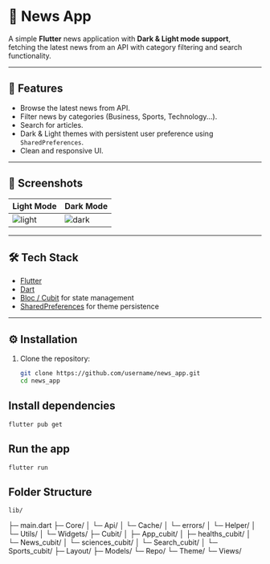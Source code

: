 # 📰 News App

A simple **Flutter** news application with **Dark & Light mode support**,  
fetching the latest news from an API with category filtering and search functionality.

---

## 🚀 Features
- Browse the latest news from API.
- Filter news by categories (Business, Sports, Technology...).
- Search for articles.
- Dark & Light themes with persistent user preference using `SharedPreferences`.
- Clean and responsive UI.

---

## 📸 Screenshots
| Light Mode | Dark Mode |
|------------|-----------|
| ![light](screenshots/light.png) | ![dark](screenshots/dark.png) |

---

## 🛠️ Tech Stack
- [Flutter](https://flutter.dev/)  
- [Dart](https://dart.dev/)  
- [Bloc / Cubit](https://bloclibrary.dev/#/) for state management  
- [SharedPreferences](https://pub.dev/packages/shared_preferences) for theme persistence  

---

## ⚙️ Installation
1. Clone the repository:
   ```bash
   git clone https://github.com/username/news_app.git
   cd news_app
## Install dependencies
    flutter pub get
## Run the app
    flutter run
## Folder Structure
    lib/
 ├─ main.dart
 ├─ Core/
 │   └─ Api/
 │   └─ Cache/
 │   └─ errors/
 │   └─ Helper/
 │   └─ Utils/
 │   └─ Widgets/
 ├─ Cubit/
 │   ├─ App_cubit/
 │   ├─ healths_cubit/
 │   └─ News_cubit/
 │   └─ sciences_cubit/
 │   └─ Search_cubit/
 │   └─ Sports_cubit/
 ├─ Layout/
 ├─ Models/
 └─ Repo/
 └─ Theme/
 └─ Views/

